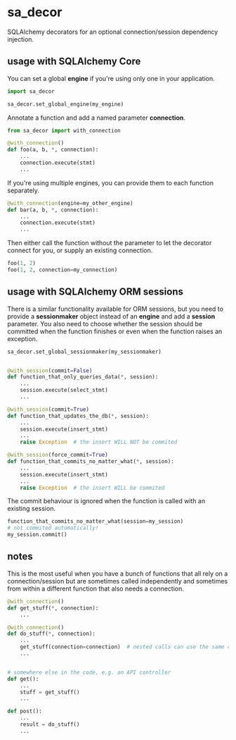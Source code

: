 # sa_decor

SQLAlchemy decorators for an optional connection/session dependency injection.

## usage with SQLAlchemy Core
You can set a global **engine** if you're using only one in your application.
```python
import sa_decor

sa_decor.set_global_engine(my_engine)
```

Annotate a function and add a named parameter **connection**.
```python
from sa_decor import with_connection

@with_connection()
def foo(a, b, *, connection):
    ...
    connection.execute(stmt)
    ...
```

If you're using multiple engines, you can provide them to each function separately.
```python
@with_connection(engine=my_other_engine)
def bar(a, b, *, connection):
    ...
    connection.execute(stmt)
    ...
```

Then either call the function without the parameter to let the decorator connect for you, or supply an existing connection.
```python
foo(1, 2)
foo(1, 2, connection=my_connection)
``` 

## usage with SQLAlchemy ORM sessions
There is a similar functionality available for ORM sessions, but you need to provide a **sessionmaker** object instead of an **engine** and add a **session** parameter. You also need to choose whether the session should be committed when the function finishes or even when the function raises an exception.
```python
sa_decor.set_global_sessionmaker(my_sessionmaker)


@with_session(commit=False)
def function_that_only_queries_data(*, session):
    ...
    session.execute(select_stmt)
    ...

@with_session(commit=True)
def function_that_updates_the_db(*, session):
    ...
    session.execute(insert_stmt)
    ...
    raise Exception  # the insert WILL NOT be commited

@with_session(force_commit=True)
def function_that_commits_no_matter_what(*, session):
    ...
    session.execute(insert_stmt)
    ...
    raise Exception  # the insert WILL be commited
```

The commit behaviour is ignored when the function is called with an existing session.
```python
function_that_commits_no_matter_what(session=my_session)
# not commited automatically!
my_session.commit()
```

## notes
This is the most useful when you have a bunch of functions that all rely on a connection/session but are sometimes called independently and sometimes from within a different function that also needs a connection.
```python
@with_connection()
def get_stuff(*, connection):
    ...

@with_connection()
def do_stuff(*, connection):
    ...
    get_stuff(connection=connection)  # nested calls can use the same connection
    ...


# somewhere else in the code, e.g. an API controller
def get():
    ...
    stuff = get_stuff()
    ...

def post():
    ...
    result = do_stuff()
    ...
```
